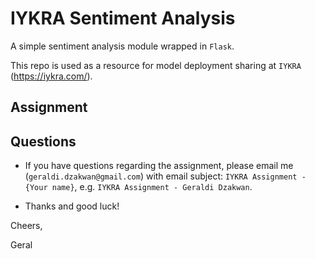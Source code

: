 # IYKRA Sentiment Analysis

A simple sentiment analysis module wrapped in `Flask`.

This repo is used as a resource for model deployment sharing at `IYKRA` (https://iykra.com/).

## Assignment

### 

## Questions

- If you have questions regarding the assignment, please email me (`geraldi.dzakwan@gmail.com`) with email subject: `IYKRA Assignment - {Your name}`, e.g. `IYKRA Assignment - Geraldi Dzakwan`.

- Thanks and good luck!

Cheers,

Geral
